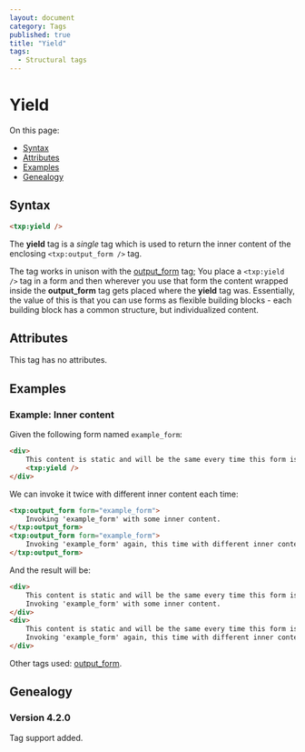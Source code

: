 ```yaml
---
layout: document
category: Tags
published: true
title: "Yield"
tags:
  - Structural tags
---
```


# Yield

On this page:

* [Syntax](#syntax)
* [Attributes](#attributes)
* [Examples](#examples)
* [Genealogy](#genealogy)

## Syntax

~~~ html
<txp:yield />
~~~

The **yield** tag is a *single* tag which is used to return the inner content of the enclosing `<txp:output_form />` tag.

The tag works in unison with the [output_form](output_form) tag; You place a `<txp:yield />` tag in a form and then wherever you use that form the content wrapped inside the **output_form** tag gets placed where the **yield** tag was. Essentially, the value of this is that you can use forms as flexible building blocks - each building block has a common structure, but individualized content.

## Attributes

This tag has no attributes.

## Examples

### Example: Inner content

Given the following form named `example_form`:

~~~ html
<div>
    This content is static and will be the same every time this form is invoked.
    <txp:yield />
</div>
~~~

We can invoke it twice with different inner content each time:

~~~ html
<txp:output_form form="example_form">
    Invoking 'example_form' with some inner content.
</txp:output_form>
<txp:output_form form="example_form">
    Invoking 'example_form' again, this time with different inner content.
</txp:output_form>
~~~

And the result will be:

~~~ html
<div>
    This content is static and will be the same every time this form is invoked.
    Invoking 'example_form' with some inner content.
</div>
<div>
    This content is static and will be the same every time this form is invoked.
    Invoking 'example_form' again, this time with different inner content.
</div>
~~~

Other tags used: [output_form](output_form).

## Genealogy

### Version 4.2.0

Tag support added.
